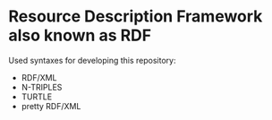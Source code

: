 # Resource Description Framework also known as RDF
Used syntaxes for developing this repository:
- RDF/XML
- N-TRIPLES
- TURTLE
- pretty RDF/XML
